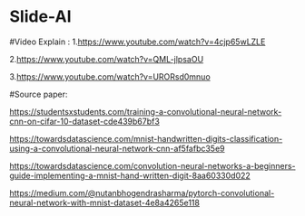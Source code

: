 # Slide-AI

#Video Explain :
1.https://www.youtube.com/watch?v=4cjp65wLZLE

2.https://www.youtube.com/watch?v=QML-jlpsaOU

3.https://www.youtube.com/watch?v=URORsd0mnuo

#Source paper:

https://studentsxstudents.com/training-a-convolutional-neural-network-cnn-on-cifar-10-dataset-cde439b67bf3

https://towardsdatascience.com/mnist-handwritten-digits-classification-using-a-convolutional-neural-network-cnn-af5fafbc35e9

https://towardsdatascience.com/convolution-neural-networks-a-beginners-guide-implementing-a-mnist-hand-written-digit-8aa60330d022

https://medium.com/@nutanbhogendrasharma/pytorch-convolutional-neural-network-with-mnist-dataset-4e8a4265e118


